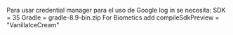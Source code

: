 Para usar credential manager para el uso de Google log in se necesita:
SDK = 35
Gradle = gradle-8.9-bin.zip
For Biometics add compileSdkPreview = "VanillaIceCream"

